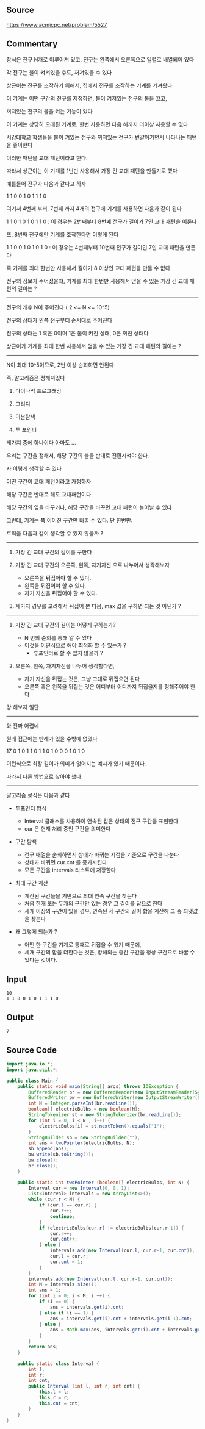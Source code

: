 ## Source

https://www.acmicpc.net/problem/5527

## Commentary

장식은 전구 N개로 이루어져 있고, 전구는 왼쪽에서 오른쪽으로 일렬로 배열되어 있다

각 전구는 불이 켜져있을 수도, 꺼져있을 수 있다

상근이는 전구를 조작하기 위해서, 집에서 전구를 조작하는 기계를 가져왔다

이 기계는 어떤 구간의 전구를 지정하면, 불이 켜져있는 전구의 불을 끄고,

꺼져있는 전구의 불을 켜는 기능이 있다

이 기계는 상당히 오래된 기계로, 한번 사용하면 다음 해까지 더이상 사용할 수 없다

서강대학교 학생들을 불이 켜있는 전구와 꺼져있는 전구가 번갈아가면서 나타나는 패턴을 좋아한다

이러한 패턴을 교대 패턴이라고 한다.

따라서 상근이는 이 기계를 1번만 사용해서 가장 긴 교대 패턴을 만들기로 했다

예를들어 전구가 다음과 같다고 하자

1 1 0 0 1 0 1 1 1 0

여기서 4번째 부터, 7번째 까지 4개의 전구에 기계를 사용하면 다음과 같이 된다

1 1 0 1 0 1 0 1 1 0 : 이 경우는 2번째부터 8번쨰 전구가 길이가 7인 교대 패턴을 이룬다

또, 8번째 전구에만 기계를 조작한다면 이렇게 된다

1 1 0 0 1 0 1 0 1 0 : 이 경우는 4번째부터 10번째 전구가 길이인 7인 교대 패턴을 만든다

즉 기계를 최대 한번만 사용해서 길이가 8 이상인 교대 패턴을 만들 수  없다

전구의 정보가 주어졌을떄, 기계를 최대 한번만 사용해서 얻을 수 있는 가장 긴 교대 패턴의 길이는 ?

------


전구의 개수 N이 주어진다 ( 2 <= N <= 10^5)

전구의 상태가 왼쪽 전구부터 순서대로 주어진다

전구의 상태는 1 혹은 0이며 1은 불이 켜진 상태, 0은 꺼진 상태다

상근이가 기계를 최대 한번 사용해서 얻을 수 있는 가장 긴 교대 패턴의 길이는 ?


---

N이 최대 10^5이므로, 2번 이상 순회하면 안된다

즉, 알고리즘은 정해져있다

1. 다이나믹 프로그래밍

2. 그리디

3. 이분탐색

4. 투 포인터

세가지 중에 하나이다 아마도 ...

우리는 구간을 정해서, 해당 구간의 불을 반대로 전환시켜야 한다.


자 이렇게 생각할 수 있다

어떤 구간이 교대 패턴이라고 가정하자

해당 구간은 반대로 해도 교대패턴이다

해당 구간의 옆을 바꾸거나, 해당 구간을 바꾸면 교대 패턴이 늘어날 수 있다

그런데, 기계는 쭉 이어진 구간만 바꿀 수 있다. 단 한번만.

로직을 다음과 같이 생각할 수 있지 않을까 ?

----

1. 가장 긴 교대 구간의 길이를 구한다

2. 가장 긴 교대 구간의 오른쪽, 왼쪽, 자기자신 으로 나누어서 생각해보자

    - 오른쪽을 뒤집어야 할 수 있다.
    - 왼쪽을 뒤집어야 할 수 있다.
    - 자기 자신을 뒤집어야 할 수 있다.

3. 세가지 경우를 고려해서 뒤집어 본 다음, max 값을 구하면 되는 것 아닌가 ?


----

1. 가장 긴 교대 구간의 길이는 어떻게 구하는가?

    - N 번의 순회를 통해 알 수 있다
    - 이것을 어떤식으로 해야 최적화 할 수 있는가 ?
        - 투포인터로 할 수 있지 않을까 ?

2. 오른쪽, 왼쪽, 자기자신을 나누어 생각할다면,
    - 자기 자신을 뒤집는 것은, 그냥 그대로 뒤집으면 된다
    - 오른쪽 혹은 왼쪽을 뒤집는 것은 어디부터 어디까지 뒤집을지를 정해주어야 한다

걍 해보자 일단

-----

와 진짜 어렵네

원래 접근에는 반례가 있을 수밖에 없었다

17
0 1 0 1 1 0 1 1 0 1 0 0 0 1 0 1 0

이런식으로 최장 길이가 의미가 없어지는 예시가 있기 때문이다.

따라서 다른 방법으로 찾아야 했다

-----

알고리즘 로직은 다음과 같다

- 투포인터 방식
    - Interval 클래스를 사용하여 연속된 같은 상태의 전구 구간을 표현한다
    - cur 은 현재 처리 중인 구간을 의미한다

- 구간 탐색
    - 전구 배열을 순회하면서 상태가 바뀌는 지점을 기준으로 구간을 나눈다
    - 상태가 바뀌면 cur.cnt 를 증가시킨다
    - 모든 구간을 intervals 리스트에 저장한다

- 최대 구간 계산
    - 계산된 구간들을 기반으로 최대 연속 구간을 찾는다
    - 처음 한개 또는 두개의 구간만 있는 경우 그 길이를 답으로 한다
    - 세개 이상의 구간이 있을 경우, 연속된 세 구간의 길이 합을 계산해 그 중 최댓값을 찾는다

- 왜 그렇게 되는가 ?
    - 어떤 한 구간을 기계로 통째로 뒤집을 수 있기 때문에,
    - 세개 구간의 합을 더한다는 것은, 방해되는 중간 구간을 정상 구간으로 바꿀 수 있다는 것이다.



## Input
```
10
1 1 0 0 1 0 1 1 1 0
```

## Output
```
7
```

## Source Code
```java
import java.io.*;
import java.util.*;

public class Main {
    public static void main(String[] args) throws IOException {
        BufferedReader br = new BufferedReader(new InputStreamReader(System.in));
        BufferedWriter bw = new BufferedWriter(new OutputStreamWriter(System.out));
        int N = Integer.parseInt(br.readLine());
        boolean[] electricBulbs = new boolean[N];
        StringTokenizer st = new StringTokenizer(br.readLine());
        for (int i = 0; i < N ; i++) {
            electricBulbs[i] = st.nextToken().equals("1");
        }
        StringBuilder sb = new StringBuilder("");
        int ans = twoPointer(electricBulbs, N);
        sb.append(ans);
        bw.write(sb.toString());
        bw.close();
        br.close();
    }

    public static int twoPointer (boolean[] electricBulbs, int N) {
        Interval cur = new Interval(0, 0, 1);
        List<Interval> intervals = new ArrayList<>();
        while (cur.r < N) {
            if (cur.l == cur.r) {
                cur.r++;
                continue;
            }
            if (electricBulbs[cur.r] != electricBulbs[cur.r-1]) {
                cur.r++;
                cur.cnt++;
            } else {
                intervals.add(new Interval(cur.l, cur.r-1, cur.cnt));
                cur.l = cur.r;
                cur.cnt = 1;
            }
        }
        intervals.add(new Interval(cur.l, cur.r-1, cur.cnt));
        int M = intervals.size();
        int ans = 1;
        for (int i = 0; i < M; i ++) {
            if (i == 0) {
                ans = intervals.get(i).cnt;
            } else if (i == 1) {
                ans = intervals.get(i).cnt + intervals.get(i-1).cnt;
            } else {
                ans = Math.max(ans, intervals.get(i).cnt + intervals.get(i-1).cnt + intervals.get(i-2).cnt);
            }
        }
        return ans;
    }

    public static class Interval {
        int l;
        int r;
        int cnt;
        public Interval (int l, int r, int cnt) {
            this.l = l;
            this.r = r;
            this.cnt = cnt;
        }
    }
}
```
